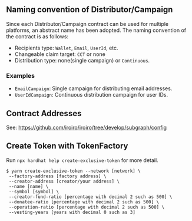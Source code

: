 ## Naming convention of Distributor/Campaign

Since each Distributor/Campaign contract can be used for multiple platforms, an abstract name has been adopted.
The naming convention of the contract is as follows: 

- Recipients type: `Wallet`, `Email`, `UserId`, etc.
- Changeable claim target: `CCT` or none
- Distribution type: none(single campaign) or `Continuous`.

### Examples

- `EmailCampaign`: Single campaign for distributing email addresses.
- `UserIdCampaign`: Continuous distribution campaign for user IDs.

## Contract Addresses 

See: https://github.com/iroiro/iroiro/tree/develop/subgraph/config 

## Create Token with TokenFactory 

Run `npx hardhat help create-exclusive-token` for more detail. 

``` 
$ yarn create-exclusive-token --network [network] \
 --factory-address [factory address] \
 --creator-address [creator/your address] \
 --name [name] \
 --symbol [symbol] \
 --creator-fund-ratio [percentage with decimal 2 such as 500] \
 --donatee-ratio [percentage with decimal 2 such as 500] \
 --operation-ratio [percentage with decimal 2 such as 500] \
 --vesting-years [years with decimal 0 such as 3]
```
